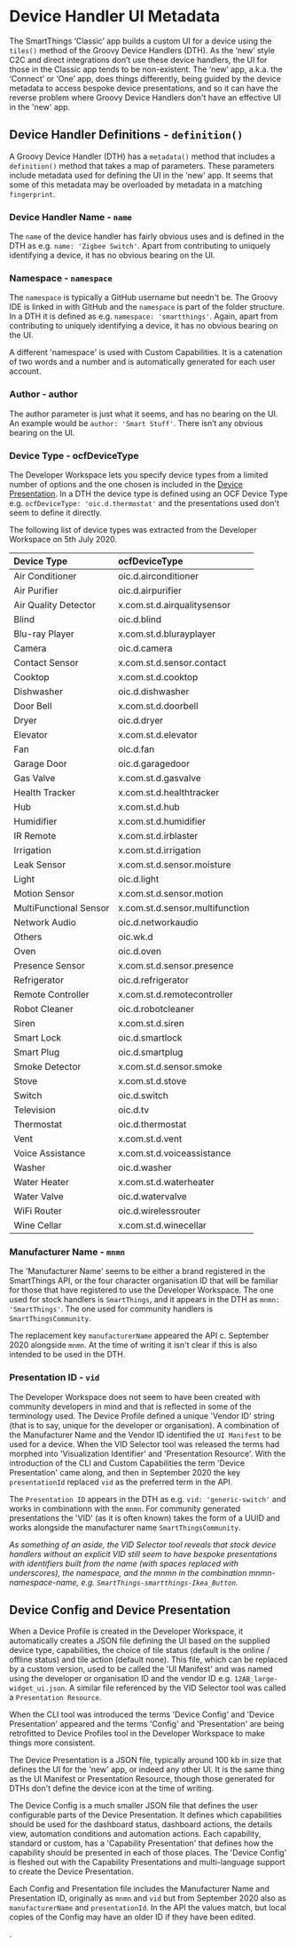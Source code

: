 # Device Handler UI Metadata
The SmartThings ‘Classic’ app builds a custom UI for a device using the `tiles()` method of the Groovy Device Handlers (DTH). 
As the ‘new’ style C2C and direct integrations don’t use these device handlers, the UI for those in the Classic app tends to be non-existent. 
The ‘new’ app, a.k.a. the ‘Connect’ or ‘One’ app, does things differently, being guided by the device metadata to access bespoke device presentations,
and so it can have the reverse problem where Groovy Device Handlers don't have an effective UI in the 'new' app.

## Device Handler Definitions - `definition()`
A Groovy Device Handler (DTH) has a `metadata()` method that includes a `definition()` method that takes a map of parameters. These parameters include
metadata used for defining the UI in the 'new' app. It seems that some of this metadata may be overloaded by metadata in a matching `fingerprint`.

### Device Handler Name - `name`
The `name` of the device handler has fairly obvious uses and is defined in the DTH as e.g. `name: 'Zigbee Switch'`. Apart from contributing to uniquely identifying a device, it has no obvious bearing on the UI.

### Namespace - `namespace`
The `namespace` is typically a GitHub username but needn't be. The Groovy IDE is linked in with GitHub and the `namespace` is part of the folder structure.
In a DTH it is defined as e.g. `namespace: 'smartthings'`. Again, apart from contributing to uniquely identifying a device, it has no obvious bearing on the UI.

A different 'namespace' is used with Custom Capabilities. It is a catenation of two words and a number and is automatically generated for each user account.
 
### Author - author
The author parameter is just what it seems, and has no bearing on the UI. An example would be `author: 'Smart Stuff'`. There isn’t any obvious bearing on the UI.

### Device Type - ocfDeviceType
The Developer Workspace lets you specify device types from a limited number of options and the one chosen is included in the [Device Presentation](#device-config-and-device-presentation). 
In a DTH the device type is defined using an OCF Device Type  e.g. `ocfDeviceType: 'oic.d.thermostat'` and the presentations used don't seem to define it directly.

The following list of device types was extracted from the Developer Workspace on 5th July 2020.

Device Type|ocfDeviceType
:---|:---
Air Conditioner|oic.d.airconditioner
Air Purifier|oic.d.airpurifier
Air Quality Detector|x.com.st.d.airqualitysensor
Blind|oic.d.blind
Blu-ray Player|x.com.st.d.blurayplayer
Camera|oic.d.camera
Contact Sensor|x.com.st.d.sensor.contact
Cooktop|x.com.st.d.cooktop
Dishwasher|oic.d.dishwasher
Door Bell|x.com.st.d.doorbell
Dryer|oic.d.dryer
Elevator|x.com.st.d.elevator
Fan|oic.d.fan
Garage Door|oic.d.garagedoor
Gas Valve|x.com.st.d.gasvalve
Health Tracker|x.com.st.d.healthtracker
Hub|x.com.st.d.hub
Humidifier|x.com.st.d.humidifier
IR Remote|x.com.st.d.irblaster
Irrigation|x.com.st.d.irrigation
Leak Sensor|x.com.st.d.sensor.moisture
Light|oic.d.light
Motion Sensor|x.com.st.d.sensor.motion
MultiFunctional Sensor|x.com.st.d.sensor.multifunction
Network Audio|oic.d.networkaudio
Others|oic.wk.d
Oven|oic.d.oven
Presence Sensor|x.com.st.d.sensor.presence
Refrigerator|oic.d.refrigerator
Remote Controller|x.com.st.d.remotecontroller
Robot Cleaner|oic.d.robotcleaner
Siren|x.com.st.d.siren
Smart Lock|oic.d.smartlock
Smart Plug|oic.d.smartplug
Smoke Detector|x.com.st.d.sensor.smoke
Stove|x.com.st.d.stove
Switch|oic.d.switch
Television|oic.d.tv
Thermostat|oic.d.thermostat
Vent|x.com.st.d.vent
Voice Assistance|x.com.st.d.voiceassistance
Washer|oic.d.washer
Water Heater|x.com.st.d.waterheater
Water Valve|oic.d.watervalve
WiFi Router|oic.d.wirelessrouter
Wine Cellar|x.com.st.d.winecellar

### Manufacturer Name - `mnmn`
The 'Manufacturer Name' seems to be either a brand registered in the SmartThings API, or the four character organisation ID 
that will be familiar for those that have registered to use the Developer Workspace. The one used for stock handlers is 
`SmartThings`, and it appears in the DTH as `mnmn: 'SmartThings'`. The one used for community handlers is `SmartThingsCommunity`.

The replacement key `manufacturerName` appeared the API c. September 2020 alongside `mnmn`. At the time of writing it isn't clear if
this is also intended to be used in the DTH.

### Presentation ID - `vid`
The Developer Workspace does not seem to have been created with community developers in mind and that is reflected in some of the terminology used.
The Device Profile defined a unique 'Vendor ID' string (that is to say, unique for the developer or organisation). A combination of the Manufacturer Name
and the Vendor ID identified the `UI Manifest` to be used for a device. When the VID Selector tool was released the terms had morphed into 'Visualization Identifier'
and 'Presentation Resource'. With the introduction of the CLI and Custom Capabilities the term 'Device Presentation' came along, and then in September 2020 the key 
`presentationId` replaced `vid` as the preferred term in the API.

The `Presentation ID` appears in the DTH as e.g. `vid: 'generic-switch'` and works in combinationn with the `mnmn`. For community generated presentations the 'VID' 
(as it is often known) takes the form of a UUID and works alongside the manufacturer name `SmartThingsCommunity`.

*As something of an aside, the VID Selector tool reveals that stock device handlers without an explicit VID still seem to have bespoke presentations with identifiers
built from the name (with spaces replaced with underscores), the namespace, and the mnmn in the combination mnmn-namespace-name, 
e.g. `SmartThings-smartthings-Ikea_Button`.*

## Device Config and Device Presentation
When a Device Profile is created in the Developer Workspace, it automatically creates a JSON file defining the UI based on the supplied device type, capabilities, 
the choice of tile status (default is the online / offline status) and tile action (default none). 
This file, which can be replaced by a custom version, used to be called the 'UI Manifest' and was named using the developer or organisation ID and the vendor ID 
e.g. `12AB_large-widget_ui.json`. A similar file referenced by the VID Selector tool was called a `Presentation Resource`.

When the CLI tool was introduced the terms 'Device Config' and 'Device Presentation' appeared and the terms 'Config' and 'Presentation' are being retrofitted to
Device Profiles tool in the Developer Workspace to make things more consistent. 

The Device Presentation is a JSON file, typically around 100 kb in size
that defines the UI for the 'new' app, or indeed any other UI. It is the same thing as the UI Manifest or Presentation Resource, though those generated for
DTHs don't define the device icon at the time of writing.

The Device Config is a much smaller JSON file that defines the user configurable parts of the Device Presentation. It defines which capabilities should
be used for the dashboard status, dashboard actions, the details view, automation conditions and automation actions. Each capability, standard or custom, has a
'Capability Presentation' that defines how the capability should be presented in each of those places. The 'Device Config' is fleshed out with the Capability 
Presentations and multi-language support to create the Device Presentation.

Each Config and Presentation file includes the Manufacturer Name and Presentation ID, originally as `mnmn` and `vid` but from September 2020 also as `manufacturerName`
and `presentationId`. In the API the values match, but local copies of the Config may have an older ID if they have been edited.

.
